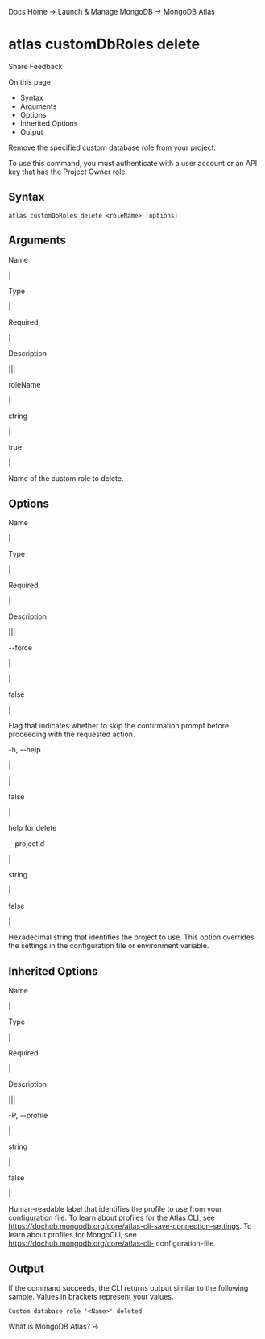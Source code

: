 Docs Home → Launch & Manage MongoDB → MongoDB Atlas

# atlas customDbRoles delete

Share Feedback

On this page

  * Syntax
  * Arguments
  * Options
  * Inherited Options
  * Output

Remove the specified custom database role from your project.

To use this command, you must authenticate with a user account or an API key
that has the Project Owner role.

## Syntax

    
    
    atlas customDbRoles delete <roleName> [options]  
      
  
## Arguments

Name

|

Type

|

Required

|

Description  
  
|||  
  
roleName

|

string

|

true

|

Name of the custom role to delete.  
  
## Options

Name

|

Type

|

Required

|

Description  
  
|||  
  
\--force

|

|

false

|

Flag that indicates whether to skip the confirmation prompt before proceeding
with the requested action.  
  
-h, --help

|

|

false

|

help for delete  
  
\--projectId

|

string

|

false

|

Hexadecimal string that identifies the project to use. This option overrides
the settings in the configuration file or environment variable.  
  
## Inherited Options

Name

|

Type

|

Required

|

Description  
  
|||  
  
-P, --profile

|

string

|

false

|

Human-readable label that identifies the profile to use from your
configuration file. To learn about profiles for the Atlas CLI, see
https://dochub.mongodb.org/core/atlas-cli-save-connection-settings. To learn
about profiles for MongoCLI, see https://dochub.mongodb.org/core/atlas-cli-
configuration-file.  
  
## Output

If the command succeeds, the CLI returns output similar to the following
sample. Values in brackets represent your values.

    
    
    Custom database role '<Name>' deleted  
      
  
What is MongoDB Atlas? →

